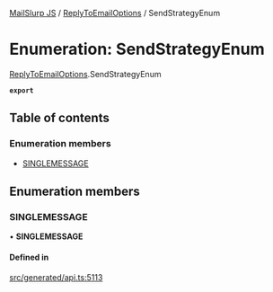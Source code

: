 [MailSlurp JS](../README.md) / [ReplyToEmailOptions](../modules/ReplyToEmailOptions.md) / SendStrategyEnum

# Enumeration: SendStrategyEnum

[ReplyToEmailOptions](../modules/ReplyToEmailOptions.md).SendStrategyEnum

**`export`**

## Table of contents

### Enumeration members

- [SINGLEMESSAGE](ReplyToEmailOptions.SendStrategyEnum.md#singlemessage)

## Enumeration members

### SINGLEMESSAGE

• **SINGLEMESSAGE**

#### Defined in

[src/generated/api.ts:5113](https://github.com/mailslurp/mailslurp-client/blob/75eefbf/src/generated/api.ts#L5113)
